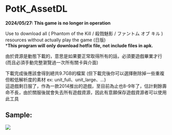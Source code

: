 # PotK_AssetDL

**2024/05/27: This game is no longer in operation**

Use to download all ( Phantom of the Kill / 殺戮魅影 / ファントム オブ キル ) resources without actually play the game (日版)<br>
***This program will only download hotfix file, not include files in apk.**

由於資源是動態下載的，意思是如果要正常取得所有的話，必須要遊戲畢業才行 (而且必須手動完整瀏覽過一次所有關卡與介面)

下載完成後應該會得到總共9.7GB的檔案 (但下載完後你可以選擇刪除掉一些重複但較低解析度的素材 ex: unit_full、unit_large、...)<br>
這遊戲剩日服了，作為一款2014推出的遊戲，至目前為止也8-9年了，估計剩餘壽命不長，由於關服後就會失去所有遊戲資源，因此有意願保存遊戲資源者可以使用此工具

## Sample:

![](https://user-images.githubusercontent.com/33422418/217031507-cf2c5aa5-b450-4dff-88c3-b05d49c3a262.png)
